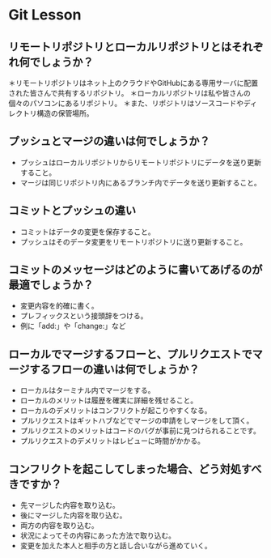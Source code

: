# Git Lesson

## リモートリポジトリとローカルリポジトリとはそれぞれ何でしょうか？
＊リモートリポジトリはネット上のクラウドやGitHubにある専用サーバに配置された皆さんで共有するリポジトリ。
＊ローカルリポジトリは私や皆さんの個々のパソコンにあるリポジトリ。
＊また、リポジトリはソースコードやディレクトリ構造の保管場所。


## プッシュとマージの違いは何でしょうか？
- プッシュはローカルリポジトリからリモートリポジトリにデータを送り更新すること。
- マージは同じリポジトリ内にあるブランチ内でデータを送り更新すること。


## コミットとプッシュの違い
- コミットはデータの変更を保存すること。
- プッシュはそのデータ変更をリモートリポジトリに送り更新すること。


## コミットのメッセージはどのように書いてあげるのが最適でしょうか？
- 変更内容を的確に書く。
- プレフィックスという接頭辞をつける。
- 例に「add:」や「change:」など


## ローカルでマージするフローと、プルリクエストでマージするフローの違いは何でしょうか？
- ローカルはターミナル内でマージをする。
- ローカルのメリットは履歴を確実に詳細を残せること。
- ローカルのデメリットはコンフリクトが起こりやすくなる。
- プルリクエストはギットハブなどでマージの申請をしマージをして頂く。
- プルリクエストのメリットはコードのバグが事前に見つけられることです。
- プルリクエストのデメリットはレビューに時間がかかる。



## コンフリクトを起こしてしまった場合、どう対処すべきですか？
- 先マージした内容を取り込む。
- 後にマージした内容を取り込む。
- 両方の内容を取り込む。
- 状況によってその内容にあった方法で取り込む。
- 変更を加えた本人と相手の方と話し合いながら進めていく。